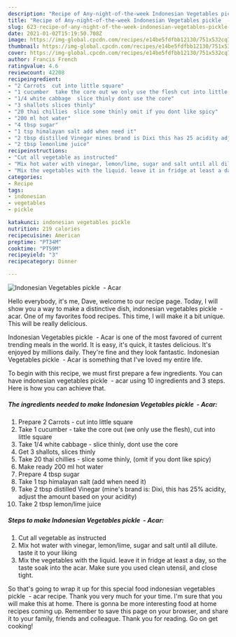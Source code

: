 ```yaml
---
description: "Recipe of Any-night-of-the-week Indonesian Vegetables pickle  - Acar"
title: "Recipe of Any-night-of-the-week Indonesian Vegetables pickle  - Acar"
slug: 623-recipe-of-any-night-of-the-week-indonesian-vegetables-pickle-acar
date: 2021-01-02T15:19:50.708Z
image: https://img-global.cpcdn.com/recipes/e14be5fdfbb12130/751x532cq70/indonesian-vegetables-pickle-acar-recipe-main-photo.jpg
thumbnail: https://img-global.cpcdn.com/recipes/e14be5fdfbb12130/751x532cq70/indonesian-vegetables-pickle-acar-recipe-main-photo.jpg
cover: https://img-global.cpcdn.com/recipes/e14be5fdfbb12130/751x532cq70/indonesian-vegetables-pickle-acar-recipe-main-photo.jpg
author: Francis French
ratingvalue: 4.6
reviewcount: 42208
recipeingredient:
- "2 Carrots  cut into little square"
- "1 cucumber  take the core out we only use the flesh cut into little square"
- "1/4 white cabbage  slice thinly dont use the core"
- "3 shallots slices thinly"
- "20 thai chillies  slice some thinly omit if you dont like spicy"
- "200 ml hot water"
- "4 tbsp sugar"
- "1 tsp himalayan salt add when need it"
- "2 tbsp distilled Vinegar mines brand is Dixi this has 25 acidity adjust the amount based on your acidity"
- "2 tbsp lemonlime juice"
recipeinstructions:
- "Cut all vegetable as instructed"
- "Mix hot water with vinegar, lemon/lime, sugar and salt until all dillute. taste it to your liking"
- "Mix the vegetables with the liquid. leave it in fridge at least a day, so the taste soak into the acar. Make sure you used clean utensil, and close tight."
categories:
- Recipe
tags:
- indonesian
- vegetables
- pickle

katakunci: indonesian vegetables pickle 
nutrition: 219 calories
recipecuisine: American
preptime: "PT34M"
cooktime: "PT59M"
recipeyield: "3"
recipecategory: Dinner

---
```



![Indonesian Vegetables pickle  - Acar](https://img-global.cpcdn.com/recipes/e14be5fdfbb12130/751x532cq70/indonesian-vegetables-pickle-acar-recipe-main-photo.jpg)

Hello everybody, it's me, Dave, welcome to our recipe page. Today, I will show you a way to make a distinctive dish, indonesian vegetables pickle  - acar. One of my favorites food recipes. This time, I will make it a bit unique. This will be really delicious.



Indonesian Vegetables pickle  - Acar is one of the most favored of current trending meals in the world. It is easy, it's quick, it tastes delicious. It's enjoyed by millions daily. They're fine and they look fantastic. Indonesian Vegetables pickle  - Acar is something that I've loved my entire life.


To begin with this recipe, we must first prepare a few ingredients. You can have indonesian vegetables pickle  - acar using 10 ingredients and 3 steps. Here is how you can achieve that.

<!--inarticleads1-->

##### The ingredients needed to make Indonesian Vegetables pickle  - Acar:

1. Prepare 2 Carrots - cut into little square
1. Take 1 cucumber - take the core out (we only use the flesh), cut into little square
1. Take 1/4 white cabbage - slice thinly, dont use the core
1. Get 3 shallots, slices thinly
1. Take 20 thai chillies - slice some thinly, (omit if you dont like spicy)
1. Make ready 200 ml hot water
1. Prepare 4 tbsp sugar
1. Take 1 tsp himalayan salt (add when need it)
1. Take 2 tbsp distilled Vinegar (mine&#39;s brand is: Dixi, this has 25% acidity, adjust the amount based on your acidity)
1. Take 2 tbsp lemon/lime juice




<!--inarticleads2-->

##### Steps to make Indonesian Vegetables pickle  - Acar:

1. Cut all vegetable as instructed
1. Mix hot water with vinegar, lemon/lime, sugar and salt until all dillute. taste it to your liking
1. Mix the vegetables with the liquid. leave it in fridge at least a day, so the taste soak into the acar. Make sure you used clean utensil, and close tight.




So that's going to wrap it up for this special food indonesian vegetables pickle  - acar recipe. Thank you very much for your time. I'm sure that you will make this at home. There is gonna be more interesting food at home recipes coming up. Remember to save this page on your browser, and share it to your family, friends and colleague. Thank you for reading. Go on get cooking!
